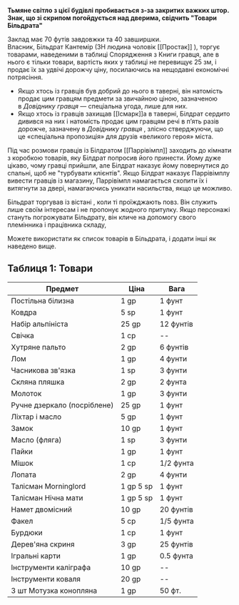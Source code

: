 **Тьмяне світло з цієї будівлі пробивається з-за закритих важких штор. Знак, що зі скрипом погойдується над дверима, свідчить "Товари Більдрата"**
 
Заклад має 70 футів завдовжки та 40 завширшки.  
Власник, Більдрат Кантемір (ЗН людина чоловік [[Простак]] ), торгує товарами, наведеними в таблиці Спорядження з Книги гравця, але в нього є тільки товари, вартість яких у таблиці не перевищує 25 зм, і продає їх за удвічі дорожчу ціну, посилаючись на нещодавні економічні потрясіння. 

- Якщо хтось із гравців був добрий до нього в таверні, він натомість продає цим гравцям предмети за звичайною ціною, зазначеною в _Довіднику гравця_ — спеціальна угода, лише для них. 
- Якщо хтось із гравців захищав [[Ісмарк]]а в таверні, Білдрат сердито дивився на них і натомість продає цим гравцям речі в п’ять разів дорожче, зазначену в _Довіднику гравця_ , злісно стверджуючи, що це «спеціальна пропозиція» для друзів «великого героя» міста.

Під час розмови гравців із Білдратом [[Паррівімпл]] заходить до кімнати з коробкою товарів, яку Білдрат попросив його принести. Йому дуже цікаво, чому гравці прийшли, але Білдрат наказує йому повернутися до спальні, щоб не "турбувати клієнтів". 
Якщо Білдрат наказує Паррівімплу вивести гравців із магазину, Паррівімпл намагається схопити їх і витягнути за двері, намагаючись уникати насильства, якщо це можливо.


Більдрат торгував із вістані , коли ті проїжджають повз. Він служить лише своїм інтересам і не пропонує жодного притулку.  Якщо персонажі стануть погрожувати Більдрату, він кличе на допомогу свого племінника і працівника складу,


Можете використати як список товарів в Більдрата, і додати інші як наведено вище.
## Таблиця 1: Товари

| Предмет                     | Ціна      | Вага      |
| --------------------------- | --------- | --------- |
| Постільна білизна           | 1 gp      | 1 фунт    |
| Ковдра                      | 5 sp      | 1 фунт    |
| Набір альпініста            | 25 gp     | 12 фунтів |
| Свічка                      | 1 cp      | --        |
| Хутряне пальто              | 2 gp      | 6 фунтів  |
| Лом                         | 1 gp      | 4 фунти   |
| Часникова зв'язка           | 1 sp      | 3 фунти   |
| Скляна пляшка               | 2 gp      | 2 фунта   |
| Молоток                     | 1 gp      | 3 фунти   |
| Ручне дзеркало (посріблене) | 25 gp     | 1 фунт    |
| Ліхтар і масло              | 5 gp      | 1 фунт    |
| Замок                       | 10 gp     | 1 фунт    |
| Масло (фляга)               | 1 sp      | 3 фунти   |
| Пайки                       | 1 gp      | 1 фунт    |
| Мішок                       | 1 cp      | 1/2 фунта |
| Лопата                      | 2 gp      | 4 фунти   |
| Талісман Morninglord        | 1 gp 5 sp | 1 фунт    |
| Талісман Нічна мати         | 1 gp 5 sp | 1 фунт    |
| Намет двомісний             | 10 gp     | 20 фунтів |
| Факел                       | 5 cp      | 1/5 фунта |
| Бурдюки                     | 1 cp      | 1 фунт    |
| Дерев'яна скриня            | 3 gp      | 25 фунтів |
| Ігральні карти              | 1 gp      | 0.5 фунта |
| Інструменти каліграфа       | 10 gp     | --        |
| Інструменти коваля          | 20 gp     | --        |
| 3 шт Мотузка конопляна      | 1 gp      | 50 фт.    |

